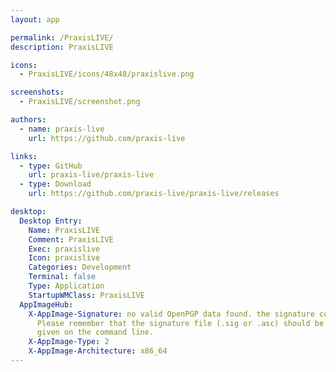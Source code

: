 ```yaml
---
layout: app

permalink: /PraxisLIVE/
description: PraxisLIVE

icons:
  - PraxisLIVE/icons/48x48/praxislive.png

screenshots:
  - PraxisLIVE/screenshot.png

authors:
  - name: praxis-live
    url: https://github.com/praxis-live

links:
  - type: GitHub
    url: praxis-live/praxis-live
  - type: Download
    url: https://github.com/praxis-live/praxis-live/releases

desktop:
  Desktop Entry:
    Name: PraxisLIVE
    Comment: PraxisLIVE
    Exec: praxislive
    Icon: praxislive
    Categories: Development
    Terminal: false
    Type: Application
    StartupWMClass: PraxisLIVE
  AppImageHub:
    X-AppImage-Signature: no valid OpenPGP data found. the signature could not be verified.
      Please remember that the signature file (.sig or .asc) should be the first file
      given on the command line.
    X-AppImage-Type: 2
    X-AppImage-Architecture: x86_64
---
```

